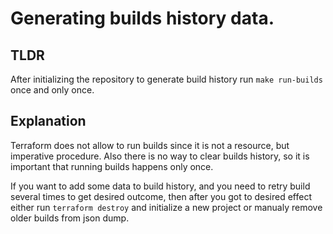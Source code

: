 # Generating builds history data.
## TLDR
After initializing the repository to generate build history run
`make run-builds` once and only once.

## Explanation

Terraform does not allow to run builds since it is not a resource,
but imperative procedure. Also there is no way to clear builds history, so it is
important that running builds happens only once.

If you want to add some data to build history, and you need to retry build
several times to get desired outcome, then after you got to desired effect
either run `terraform destroy` and initialize a new project or manualy remove
older builds from json dump.
